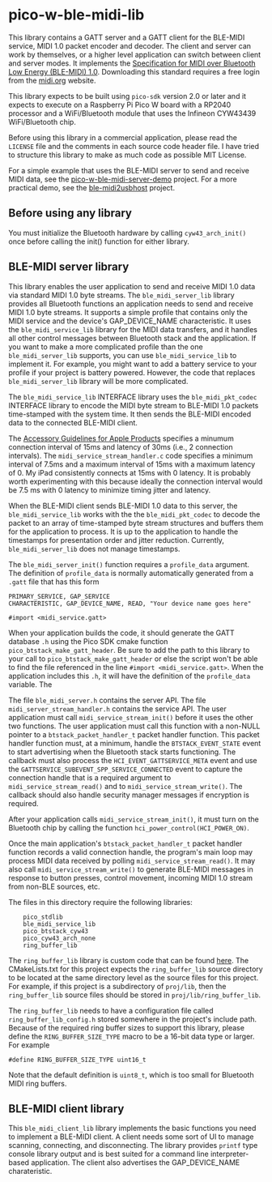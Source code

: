 # pico-w-ble-midi-lib

This library contains a GATT server and a GATT client for the BLE-MIDI service,
MIDI 1.0 packet encoder and decoder. The client and server can work by themselves,
or a higher level application can switch between client and server modes. It
implements the [Specification for MIDI over Bluetooth Low Energy
(BLE-MIDI) 1.0](https://midi.org/specifications/midi-transports-specifications/midi-over-bluetooth-low-energy-ble-midi).
Downloading this standard requires a free login from the
[midi.org](https://midi.org/) website.

This library expects to be built using `pico-sdk` version
2.0 or later and it expects to execute on a Raspberry Pi Pico W board
with a RP2040 processor and a WiFi/Bluetooth module
that uses the Infineon CYW43439 WiFi/Bluetooth chip.

Before using this library in a commercial application, please read the
`LICENSE` file and the comments in each source code header file. I
have tried to structure this library to make as much code as possible
MIT License.

For a simple example that uses the BLE-MIDI server to send and receive MIDI data,
see the [pico-w-ble-midi-server-demo](https://github.com/rppicomidi/pico-w-ble-midi-server-demo)
project. For a more practical demo, see the [ble-midi2usbhost](https://github.com/rppicomidi/ble-midi2usbhost)
project.

## Before using any library
You must initialize the Bluetooth hardware by calling `cyw43_arch_init()` 
once before calling the init() function for either library. 

## BLE-MIDI server library
This library enables the user application to send and receive MIDI 1.0 data
via standard MIDI 1.0 byte streams. The `ble_midi_server_lib` library
provides all Bluetooth functions an application needs to send and receive MIDI 1.0 byte streams.
It supports a simple profile that contains only the MIDI service and the
device's GAP_DEVICE_NAME characteristic.
It uses the `ble_midi_service_lib` library for the MIDI data transfers,
and it handles all other control messages between Bluetooth stack and the application.
If you want to make a more
complicated profile than the one `ble_midi_server_lib` supports,
you can use `ble_midi_service_lib` to implement it. For example,
you might want to add a battery service to your profile if your
project is battery powered. However, the code that replaces
`ble_midi_server_lib` library will be more complicated.

The `ble_midi_service_lib` INTERFACE
library uses the `ble_midi_pkt_codec` INTERFACE library
to encode the MIDI byte stream to BLE-MIDI 1.0 packets
time-stamped with the system time. It then sends the
BLE-MIDI encoded data to the connected BLE-MIDI client.

The [Accessory Guidelines for Apple Products](https://developer.apple.com/accessories/Accessory-Design-Guidelines.pdf)
specifies a minumum connection interval of 15ms and latency of 30ms (i.e., 2 connection
intervals). The `midi_service_stream_handler.c` code specifies a minimum interval
of 7.5ms and a maximum interval of 15ms with a maximum latency of 0. My iPad consistently
connects at 15ms with 0 latency. It is probably worth experimenting with this because
ideally the connection interval would be 7.5 ms with 0 latency to minimize timing jitter and latency.

When the BLE-MIDI client sends BLE-MIDI 1.0 data to this server, the
`ble_midi_service_lib` works with the the `ble_midi_pkt_codec` to
decode the packet to an array of time-stamped byte stream
structures and buffers them for the application to process.
It is up to the application to handle the timestamps
for presentation order and jitter reduction. Currently,
`ble_midi_server_lib` does not manage timestamps.

The `ble_midi_server_init()` function requires a `profile_data`
argument. The definition of `profile_data` is normally
automatically generated from a `.gatt` file that has this
form
```
PRIMARY_SERVICE, GAP_SERVICE
CHARACTERISTIC, GAP_DEVICE_NAME, READ, "Your device name goes here"

#import <midi_service.gatt>
```
When your application
builds the code, it should generate the GATT database `.h` using
the Pico SDK cmake function `pico_btstack_make_gatt_header`. Be
sure to add the path to this library to your call to `pico_btstack_make_gatt_header` or else the script won't be able
to find the file referenced in the line `#import <midi_service.gatt>`.
When the application includes this `.h`, it will have
the definition of the `profile_data` variable. The 

The file `ble_midi_server.h` contains the server API.
The file `midi_server_stream_handler.h` contains the service API.
The user application must call `midi_service_stream_init()` before
it uses the other two functions. The user application must call
this function with a non-NULL pointer to a `btstack_packet_handler_t` packet
handler function. This packet handler function must, at a minimum,
handle the `BTSTACK_EVENT_STATE` event to start advertising when
the Bluetooth stack starts functioning. The callback must also
process the `HCI_EVENT_GATTSERVICE_META` event and use the
`GATTSERVICE_SUBEVENT_SPP_SERVICE_CONNECTED` event to capture
the connection handle that is a required argument to
`midi_service_stream_read()` and to `midi_service_stream_write()`.
The callback should also handle security manager messages if
encryption is required.

After your application calls `midi_service_stream_init()`, it
must turn on the Bluetooth chip by calling the function
`hci_power_control(HCI_POWER_ON)`.

Once the main application's `btstack_packet_handler_t` packet
handler function records a valid connection handle, the program's
main loop may process MIDI data received by polling
`midi_service_stream_read()`. It may also call `midi_service_stream_write()`
to generate BLE-MIDI messages in response to button presses,
control movement, incoming MIDI 1.0 stream from non-BLE sources, etc.

The files in this directory require the following libraries:
```
    pico_stdlib
    ble_midi_service_lib
    pico_btstack_cyw43
    pico_cyw43_arch_none
    ring_buffer_lib
```

The `ring_buffer_lib` library is custom code that can be found
[here](https://github.com/rppicomidi/ring_buffer_lib). The CMakeLists.txt
for this project expects the `ring_buffer_lib` source directory to be
located at the same directory level as the source files for this project.
For example, if this project is a subdirectory of `proj/lib`, then
the `ring_buffer_lib` source files should be stored in `proj/lib/ring_buffer_lib`.

The `ring_buffer_lib` needs to have a configuration file called `ring_buffer_lib_config.h`
stored somewhere in the project's include path. Because of the required ring
buffer sizes to support this library, please define the `RING_BUFFER_SIZE_TYPE`
macro to be a 16-bit data type or larger. For example
```
#define RING_BUFFER_SIZE_TYPE uint16_t
```
Note that the default definition is `uint8_t`, which is too small for
Bluetooth MIDI ring buffers.

## BLE-MIDI client library
This `ble_midi_client_lib` library implements the basic functions
you need to implement a BLE-MIDI client. A client needs some
sort of UI to manage scanning, connecting, and disconnecting.
The library provides `printf` type console library output and
is best suited for a command line interpreter-based application.
The client also advertises the GAP_DEVICE_NAME charateristic.

